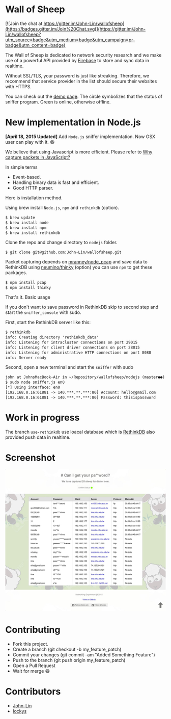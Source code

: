 Wall of Sheep
=============

[![Join the chat at https://gitter.im/John-Lin/wallofsheep](https://badges.gitter.im/Join%20Chat.svg)](https://gitter.im/John-Lin/wallofsheep?utm_source=badge&utm_medium=badge&utm_campaign=pr-badge&utm_content=badge)

The Wall of Sheep is dedicated to network security research and we make use of a powerful API provided by [Firebase](https://www.firebase.com/) to store and sync data in realtime.

Without SSL/TLS, your password is just like streaking. Therefore, we recommend that service provider in the list should secure their websites with HTTPS.

You can check out the [demo page](https://amber-inferno-5029.firebaseapp.com).
The circle symbolizes that the status of sniffer program. Green is online, otherwise offline.

New implementation in Node.js
=============

**[April 18, 2015 Updated]** Add `Node.js` sniffer implementation. Now OSX user can play with it. :laughing:

We believe that using Javascript is more efficient. Please refer to [Why capture packets in JavaScript?](https://github.com/mranney/node_pcap#why-capture-packets-in-javascript)

In simple terms

- Event-based.
- Handling binary data is fast and efficient.
- Good HTTP parser.

Here is installation method.

Using brew install `Node.js`, `npm` and `rethinkdb` (option).

```
$ brew update
$ brew install node
$ brew install npm
$ brew install rethinkdb
```

Clone the repo and change directory to `nodejs` folder.

```
$ git clone git@github.com:John-Lin/wallofsheep.git
```

Packet capturing depends on [mranney/node_pcap](https://github.com/mranney/node_pcap) and save data to RethinkDB using [neumino/thinky](https://github.com/neumino/thinky) (option) you can use `npm` to get these packages.

```
$ npm install pcap
$ npm install thinky
```

That's it. Basic usage

If you don't want to save password in RethinkDB skip to second step and start the `sniffer_console` with sudo.

First, start the RethinkDB server like this:

```
$ rethinkdb
info: Creating directory 'rethinkdb_data'
info: Listening for intracluster connections on port 29015
info: Listening for client driver connections on port 28015
info: Listening for administrative HTTP connections on port 8080
info: Server ready
```

Second, open a new terminal and start the `sniffer` with sudo

```
john at JohnsMacBook-Air in ~/Repository/wallofsheep/nodejs (master●●)
$ sudo node sniffer.js en0
[*] Using interface: en0
[192.168.0.16:61881 -> 140.***.**.***:80] Account: hello@gmail.com
[192.168.0.16:61881 -> 140.***.**.***:80] Password: thisispassword
```


Work in progress
================

The branch `use-rethinkdb` use loacal database which is [RethinkDB](http://www.rethinkdb.com/) also provided push data in realtime.


Screenshot
===========
![wallofsheep](/screenshot/screenshot.jpeg?raw=true "Wall of Sheep")


Contributing
===========
- Fork this project.
- Create a branch (git checkout -b my_feature_patch)
- Commit your changes (git commit -am "Added Something Feature")
- Push to the branch (git push origin my_feature_patch)
- Open a Pull Request
- Wait for merge :smile:


Contributors
===========
- [John-Lin](https://github.com/John-Lin)
- [lockys](https://github.com/lockys)

